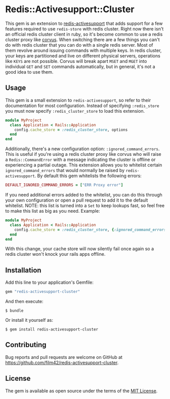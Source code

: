 # Redis::Activesupport::Cluster

This gem is an extension to [redis-activesupport](https://github.com/redis-store/redis-activesupport) that adds support
for a few features required to use `redis-store` with redis cluster. Right now there isn't an official redis cluster
client in ruby, so it's become common to use a redis cluster proxy like [corvus](https://github.com/eleme/corvus). When
switching there are a few things you can't do with redis cluster that you can do with a single redis server. Most of
them revolve around issuing commands with multiple keys. In redis cluster, your keys are partitioned and live on
different physical servers, operations like `KEYS` are not possible. Corvus will break apart `MSET` and `MGET` into
individual `GET` and `SET` commands automatically, but in general, it's not a good idea to use them.

## Usage

This gem is a small extension to `redis-activesupport`, so refer to their documentation for most configuration. Instead
of specifying `:redis_store` you must now specify `:redis_cluster_store` to load this extension.

```ruby
module MyProject
  class Application < Rails::Application
    config.cache_store = :redis_cluster_store, options
  end
end
```

Additionally, there's a new configuration option: `:ignored_command_errors`. This is useful if you're using a redis
cluster proxy like corvus who will raise a `Redis::CommandError` with a message indicating the cluster is offline or
experiencing a partial outage. This extension allows you to whitelist certain `ignored_command_errors` that would
normally be raised by `redis-activesupport`. By default this gem whitelists the following errors:

```ruby
DEFAULT_IGNORED_COMMAND_ERRORS = ["ERR Proxy error"]
```

If you need additional errors added to the whitelist, you can do this through your own configuration or open a pull
request to add it to the default whitelist. NOTE: this list is turned into a `Set` to keep lookups fast, so feel free to
make this list as big as you need. Example:

```ruby
module MyProject
  class Application < Rails::Application
    config.cache_store = :redis_cluster_store, {:ignored_command_errors => ["Uh oh", "Please, stop", "Fire emoji"]}
  end
end
```

With this change, your cache store will now silently fail once again so a redis cluster won't knock your rails apps
offline.


## Installation

Add this line to your application's Gemfile:

```ruby
gem "redis-activesupport-cluster"
```

And then execute:

    $ bundle

Or install it yourself as:

    $ gem install redis-activesupport-cluster

## Contributing

Bug reports and pull requests are welcome on GitHub at https://github.com/film42/redis-activesupport-cluster.

## License

The gem is available as open source under the terms of the [MIT License](http://opensource.org/licenses/MIT).
